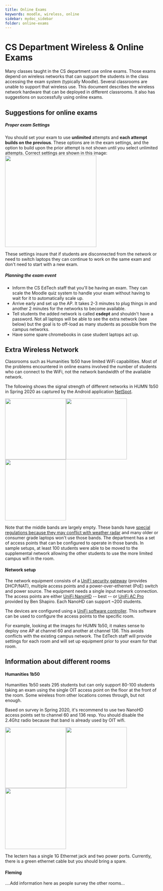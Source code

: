 ```yaml
---
title: Online Exams
keywords: moodle, wireless, online
sidebar: mydoc_sidebar
folder: online-exams
---
```


# CS Department Wireless & Online Exams

Many classes taught in the CS department use online exams. Those exams depend on wireless networks that can support the students in the class accessing the exam system (typically Moodle). Several classrooms are unable to support that wireless use. This document describes the wireless network hardware that can be deployed in different classrooms. It also has suggestions on successfully using online exams.

## Suggestions for online exams

##### Proper exam Settings
You should set your exam to use **unlimited** attempts and **each attempt builds on the previous**. These options are in the exam settings, and the option to build upon the prior attempt is not shown until you select unlimited attempts. Correct settings are shown in this image:
<img src="img/moodle-exam-build.png" width="300" />

These settings insure that if students are disconnected from the network or need to switch laptops they can continue to work on the same exam and don't need to start with a new exam.

##### Planning the exam event

* Inform the CS EdTech staff that you'll be having an exam. They can scale the Moodle quiz system to handle your exam without having to wait for it to automatically scale up.
* Arrive early and set up the AP. It takes 2-3 minutes to plug things in and another 2 minutes for the networks to become available.
* Tell students the added network is called **csdept** and shouldn't have a password. Not all laptops will be able to see the extra network (see below) but the goal is to off-load as many students as possible from the campus networks.
* Have some spare chromebooks in case student laptops act up.

## Extra Wireless Network

Classrooms such as Humanities 1b50 have limited WiFi capabilities. Most of the problems encountered in online exams involved the number of students who can connect to the WiFi, not the network bandwidth of the available network.

The following shows the signal strength of different networks in HUMN 1b50 in Spring 2020 as captured by the Android application [NetSpot](https://play.google.com/store/apps/details?id=com.etwok.netspotapp&hl=en_US).

<img src="img/HUMN-1b50-low.png" width="200" /><img src="img/HUMN-1b50-mid.png" width="200" /><img src="img/HUMN-1b50-high.png" width="200" />

Note that the middle bands are largely empty. These bands have [special regulations because they may conflict with weather radar](https://en.wikipedia.org/wiki/List_of_WLAN_channels#5_GHz_or_5.8_GHz_(802.11a/h/j/n/ac/ax) ) and many older or consumer grade laptops won't use those bands. The department has a set of access points that can be configured to operate in those bands. In sample setups, at least 100 students were able to be moved to the supplemental network allowing the other students to use the more limited campus wifi in the room.

#### Network setup

The network equipment consists of a [UniFI security gateway](https://www.ui.com/unifi-routing/usg/) (provides DHCP/NAT), multiple access points and a power-over-ethernet (PoE) switch and power source. The equipment needs a single input network connection. The access points are either [UniFi NanoHD](https://store.ui.com/products/unifi-nanohd-us) -- best -- or [UniFi AC Pro](https://www.ui.com/unifi/unifi-ap-ac-pro/) provided by Ben Shapiro. Each NanoHD can support ~200 students.

The devices are configured using a [UniFi software controller](https://sdr.cs.colorado.edu:8443). This software can be used to configure the access points to the specific room.

For example, looking at the images for HUMN 1b50, it makes sense to deploy one AP at channel 60 and another at channel 136. This avoids conflicts with the existing campus network. The EdTech staff will provide settings for each room and will set up equipment prior to your exam for that room.

## Information about different rooms

#### Humanities 1b50

Humanities 1b50 seats 295 students but can only support 80-100 students taking an exam using the single OIT access point on the floor at the front of the room. Some wireless from other locations comes through, but not enough.

Based on survey in Spring 2020, it's recommend to use two NanoHD access points set to channel 60 and 136 resp. You should disable the 2.4Ghz radio because that band is already used by OIT wifi.

<img src="img/HUMN-1b50-low.png" width="200" /><img src="img/HUMN-1b50-mid.png" width="200" /><img src="img/HUMN-1b50-high.png" width="200" />

The lectern has a single 1G Ethernet jack and two power ports. Currently, there is a green ethernet cable but you should bring a spare.

#### Fleming 
....Add information here as people survey the other rooms...
